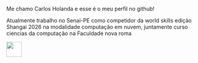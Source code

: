 Me chamo Carlos Holanda e esse é o meu perfil no github!

Atualmente trabalho no Senai-PE como competidor da world skills edição Shangai 2026 na modalidade computação em nuvem, 
juntamente curso ciencias da computação na Faculdade nova roma


<img loading="awsbadge" src="C:\Users\#53Carlos\Downloads\introduction-to-cybersecurity.png" width="40" height="40"/>
<!--
**CarlosHoland4/carlosholand4** is a ✨ _special_ ✨ repository because its `README.md` (this file) appears on your GitHub profile.

Here are some ideas to get you started:

- 🔭 I’m currently working on ...
- 🌱 I’m currently learning ...
- 👯 I’m looking to collaborate on ...
- 🤔 I’m looking for help with ...
- 💬 Ask me about ...
- 📫 How to reach me: ...
- 😄 Pronouns: ...
- ⚡ Fun fact: ...
-->
